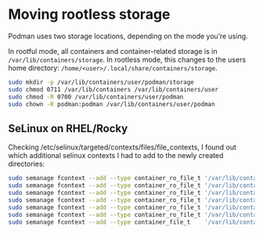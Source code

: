 # Moving rootless storage

Podman uses two storage locations, depending on the mode you’re using.

In rootful mode, all containers and container-related storage is in `/var/lib/containers/storage`. In rootless mode, this changes to the users home directory: `/home/<user>/.local/share/containers/storage`.

```sh
sudo mkdir -p /var/lib/containers/user/podman/storage
sudo chmod 0711 /var/lib/containers /var/lib/containers/user
sudo chmod -R 0700 /var/lib/containers/user/podman
sudo chown -R podman:podman /var/lib/containers/user/podman

```

## SeLinux on RHEL/Rocky

Checking /etc/selinux/targeted/contexts/files/file_contexts, I found out which additional selinux contexts I had to add to the newly created directories:

```sh
sudo semanage fcontext --add --type container_ro_file_t '/var/lib/containers/user/[^/]+/storage/overlay(/.*)?'
sudo semanage fcontext --add --type container_ro_file_t '/var/lib/containers/user/[^/]+/storage/overlay2(/.*)?'
sudo semanage fcontext --add --type container_ro_file_t '/var/lib/containers/user/[^/]+/storage/overlay2-images(/.*)?'
sudo semanage fcontext --add --type container_ro_file_t '/var/lib/containers/user/[^/]+/storage/overlay2-layers(/.*)?'
sudo semanage fcontext --add --type container_ro_file_t '/var/lib/containers/user/[^/]+/storage/overlay-layers(/.*)?'
sudo semanage fcontext --add --type container_ro_file_t '/var/lib/containers/user/[^/]+/storage/overlay-images(/.*)?'
sudo semanage fcontext --add --type container_file_t    '/var/lib/containers/user/[^/]+/storage/volumes/[^/]*/.*'

```
